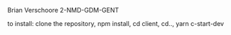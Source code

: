 Brian Verschoore
2-NMD-GDM-GENT

to install: clone the repository, npm install, cd client, cd.., yarn c-start-dev 